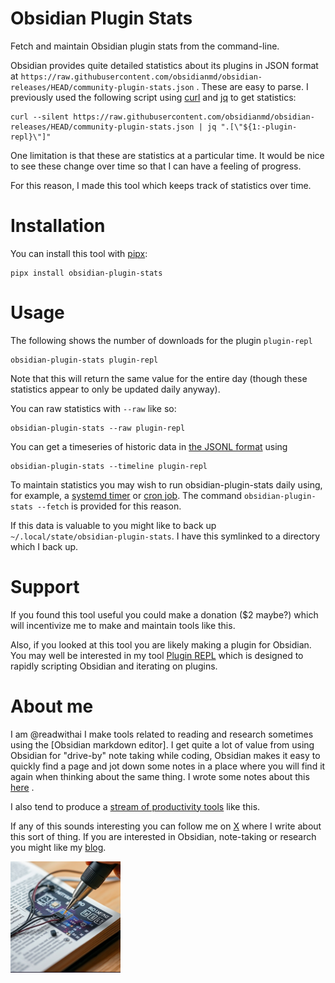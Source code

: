 # Obsidian Plugin Stats
Fetch and maintain Obsidian plugin stats from the command-line.

Obsidian provides quite detailed statistics about its plugins in JSON format at `https://raw.githubusercontent.com/obsidianmd/obsidian-releases/HEAD/community-plugin-stats.json` . These are easy to parse. I previously used the following script using [curl](https://www.man7.org/linux/man-pages/man1/curl.1.html) and [jq](https://github.com/jqlang/jq) to get statistics:
```
curl --silent https://raw.githubusercontent.com/obsidianmd/obsidian-releases/HEAD/community-plugin-stats.json | jq ".[\"${1:-plugin-repl}\"]"
```

One limitation is that these are statistics at a particular time. It would be nice to see these change over time so that I can have a feeling of progress.

For this reason, I made this tool which keeps track of statistics over time.

# Installation
You can install this tool with [pipx](https://github.com/pypa/pipx):

```
pipx install obsidian-plugin-stats
```


# Usage
The following shows the number of downloads for the plugin `plugin-repl`

```
obsidian-plugin-stats plugin-repl
```

Note that this will return the same value for the entire day (though these statistics appear to only be updated daily anyway).

You can raw statistics with `--raw` like so:

```
obsidian-plugin-stats --raw plugin-repl
```

You can get a timeseries of historic data in [the JSONL format](https://www.atatus.com/glossary/jsonl/) using
```
obsidian-plugin-stats --timeline plugin-repl
```

To maintain statistics you may wish to run obsidian-plugin-stats daily using, for example, a [systemd timer](https://www.freedesktop.org/software/systemd/man/latest/systemd.timer.html) or [cron job](https://kubernetes.io/docs/concepts/workloads/controllers/cron-jobs/). The command `obsidian-plugin-stats --fetch` is provided for this reason.

If this data is valuable to you might like to back up `~/.local/state/obsidian-plugin-stats`. I have this symlinked to a directory which I back up.

# Support
If you found this tool useful you could make a donation ($2 maybe?) which will incentivize me to make and maintain tools like this.

Also, if you looked at this tool you are likely making a plugin for Obsidian. You may well be interested in my tool [Plugin REPL](https://readwithai.substack.com/p/obsidian-plugin-repl) which is designed to rapidly scripting Obsidian and iterating on plugins.

# About me
I am @readwithai I make tools related to reading and research sometimes using the [Obsidian markdown editor]. I get quite a lot of value from using Obsidian for "drive-by" note taking while coding, Obsidian makes it easy to quickly find a page and jot down some notes in a place where you will find it again when thinking about the same thing. I wrote some notes about this [here](https://readwithai.substack.com/p/drive-by-note-taking-in-obsidian) .

I also tend to produce a [stream of productivity tools](https://readwithai.substack.com/p/my-productivity-tools) like this.

If any of this sounds interesting you can follow me on [X](https://x.com/readwithai) where I write about this sort of thing.  If you are interested in Obsidian, note-taking or research you might like my [blog](https://readwithai.substack.com/).

![@readwithai logo](./logo.png)
